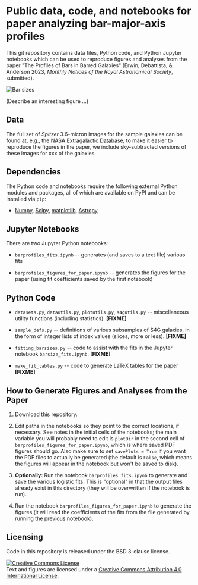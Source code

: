 # Public data, code, and notebooks for paper analyzing bar-major-axis profiles

This git repository contains data files, Python code, and Python Jupyter
notebooks which can be used to reproduce figures and analyses from the
paper "The Profiles of Bars in Barred Galaxies" (Erwin, Debattista, &
Anderson 2023, *Monthly Notices of the Royal Astronomical Society*,
submitted).


![Bar sizes](./barsizes_display.png)

(Describe an interesting figure ...)

<!-- [![DOI](https://zenodo.org/badge/86151029.svg)](https://zenodo.org/badge/latestdoi/86151029) -->


## Data

The full set of *Spitzer* 3.6-micron images for the sample galaxies can be found
at, e.g., the [NASA Extragalactic Database](https://ned.ipac.caltech.edu); to
make it easier to reproduce the figures in the paper, we include sky-subtracted
versions of these images for xxx of the galaxies.


## Dependencies

The Python code and notebooks require the following external Python modules and packages,
all of which are available on PyPI and can be installed via `pip`:

   * [Numpy](https://www.numpy.org), [Scipy](https://www.scipy.org), 
   [matplotlib](https://matplotlib.org), [Astropy](https://www.astropy.org)


## Jupyter Notebooks

There are two Jupyter Python notebooks:

   * `barprofiles_fits.ipynb` -- generates (and saves to a text file) various fits

   * `barprofiles_figures_for_paper.ipynb` -- generates the figures for the paper (using
   fit coefficients saved by the first notebook)


## Python Code

   * `datasets.py`, `datautils.py`, `plotutils.py`, `s4gutils.py` -- miscellaneous utility functions
   (including statistics). **[FIXME]**
   
   * `sample_defs.py` -- definitions of various subsamples of S4G galaxies, in the
   form of integer lists of index values (slices, more or less). **[FIXME]**
   
   * `fitting_barsizes.py` -- code to assist with the fits in the Jupyter notebook
   `barsize_fits.ipynb`. **[FIXME]**

   * `make_fit_tables.py` -- code to generate LaTeX tables for the paper **[FIXME]**


## How to Generate Figures and Analyses from the Paper

1. Download this repository.

2. Edit paths in the notebooks so they point to the correct locations, if necessary.
See notes in the initial cells of the notebooks; the main variable you will probably
need to edit is `plotDir` in the second cell of `barprofiles_figures_for_paper.ipynb`,
which is where saved PDF figures should go. Also make sure to set `savePlots = True`
if you want the PDF files to actually be generated (the default is `False`, which
means the figures will appear in the notebook but won't be saved to disk).

3. **Optionally:** Run the notebook `barprofiles_fits.ipynb` to generate and
save the various logistic fits. This is "optional" in that the output files already exist
in this directory (they will be overwritten if the notebook is run).

4. Run the notebook `barprofiles_figures_for_paper.ipynb` to generate the figures
(it will read the coefficients of the fits from the file generated by running the
previous notebook).


## Licensing

Code in this repository is released under the BSD 3-clause license.

<a rel="license" href="http://creativecommons.org/licenses/by/4.0/">
<img alt="Creative Commons License" style="border-width:0" 
src="https://i.creativecommons.org/l/by/4.0/88x31.png" /></a><br />
Text and figures are licensed under a <a rel="license" href="http://creativecommons.org/licenses/by/4.0/">Creative Commons Attribution 4.0 International License</a>.
